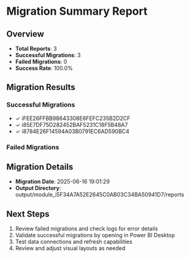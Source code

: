 # Migration Summary Report

## Overview
- **Total Reports**: 3
- **Successful Migrations**: 3
- **Failed Migrations**: 0
- **Success Rate**: 100.0%

## Migration Results

### Successful Migrations
- ✓ iFEE26FFBB98643308E6FEFC235B2D2CF
- ✓ i85E7DF75D282452BAF5231C18F5B48A7
- ✓ i8784E26F14594A03B0791EC6AD590BC4

### Failed Migrations

## Migration Details
- **Migration Date**: 2025-06-16 19:01:29
- **Output Directory**: output/module_i5F34A7A52E2645C0AB03C34BA50941D7/reports

## Next Steps
1. Review failed migrations and check logs for error details
2. Validate successful migrations by opening in Power BI Desktop
3. Test data connections and refresh capabilities
4. Review and adjust visual layouts as needed
